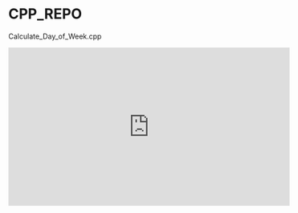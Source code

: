 # CPP_REPO

Calculate_Day_of_Week.cpp

<iframe width="560" height="315" src="https://www.youtube.com/embed/pdMUk16675U?start=71" title="YouTube video player" frameborder="0" allow="accelerometer; autoplay; clipboard-write; encrypted-media; gyroscope; picture-in-picture" allowfullscreen></iframe>

